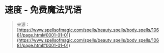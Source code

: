 <!--yml

category: 未分类

date: 2024-06-12 18:47:26

-->

# 速度 - 免费魔法咒语

> 来源：[https://www.spellsofmagic.com/spells/beauty_spells/body_spells/10681/page.html#0001-01-01](https://www.spellsofmagic.com/spells/beauty_spells/body_spells/10681/page.html#0001-01-01)
